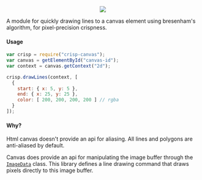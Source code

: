 <p align="center"><img src="https://raw.githubusercontent.com/sch/crisp-canvas/master/example.png"/></p>

A module for quickly drawing lines to a canvas element using bresenham's
algorithm, for pixel-precision crispness.

#### Usage

```js
var crisp = require("crisp-canvas");
var canvas = getElementById("canvas-id");
var context = canvas.getContext("2d");

crisp.drawLines(context, [
  {
    start: { x: 5, y: 5 },
    end: { x: 25, y: 25 },
    color: [ 200, 200, 200, 200 ] // rgba
  }
]);
```

#### Why?

Html canvas doesn't provide an api for aliasing. All lines and polygons are
anti-aliased by default.

Canvas does provide an api for manipulating the image buffer through the
[`ImageData`](https://developer.mozilla.org/en-US/docs/Web/API/ImageData) class.
This library defines a line drawing command that draws pixels directly to this
image buffer.

